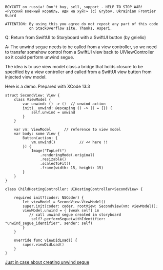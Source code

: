 ```
BOYCOTT on russia! Don't buy, sell, support - HELP TO STOP WAR!
«Русский военный корабль, иди на хуй!» (c) Grybov, Ukrainian Frontier Guard

ATTENTION: By using this you agree do not repost any part of this code
           on StackOverflow site. Thanks, Asperi.
```

Q: Return from SwiftUI to Storyboard with a SwiftUI button (by gnielio)

A: The unwind segue needs to be called from a view controller, so we
need to transfer somehow control from a SwiftUI view back to UIViewController
so it could perform unwind segue.

The idea is to use view model class a bridge that holds closure to be specified
by a view controller and called from a SwiftUI view button from injected view model.

Here is a demo. Prepared with XCode 13.3

```
struct SecondView: View {
	class ViewModel {
		var unwind: () -> ()  // unwind action
		init(_ unwind: @escaping () -> () = {}) {
			self.unwind = unwind
		}
	}

	var vm: ViewModel      // reference to view model
	var body: some View {
		Button(action: {
			vm.unwind()           // << here !!
		}) {
			Image("TopLeft")
				.renderingMode(.original)
				.resizable()
				.scaledToFit()
				.frame(width: 15, height: 15)
		}
	}
}

class ChildHostingController: UIHostingController<SecondView> {

	required init?(coder: NSCoder) {
		let viewModel = SecondView.ViewModel()
		super.init(coder: coder, rootView: SecondView(vm: viewModel));
		viewModel.unwind = { [weak self] in
		   // call unwind segue created in storyboard
			self?.performSegue(withIdentifier: "unwind_segue_identifier", sender: self)
		}
	}

	override func viewDidLoad() {
		super.viewDidLoad()
	}
}
```

[Just in case about creating unwind segue](https://medium.com/@ldeme/unwind-segues-in-swift-5-e392134c65fd)
